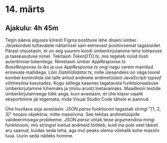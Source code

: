 # 14. märts
## Ajakulu: 4h 45m
Tegin päeva alguses kiiresti Figma postituse lehe disaini ümber. Järjekordsel tuttavatele näitamisel sain eelnevast positiivsemat tagasisidet. Pärast otsustasin, et on aeg suurem koodi ümberkirjutamine teha loetavuse ja taaskasutuse nimel. Tekitasin *TokenDTO.ts*, mis tegeleb nüüd ilusti autentimise tokenitega. Nimetasin ümber *AppResponse.ts* *BaseResponse.ts*-iks ja uus *AppResponse.ts* ongi nagu varem mainitud erinevate mallidega. Lõin *DataValidator.ts*, mille ülesandeks on väga toorel kombel kontrollida üle talle antud andmete andmetüübid JavaScripti *typeof* võtmesõna kasutades. Kogu sellega kaasnes tagatausta funktsionaalsuse ümberkirjutamine lühemaks ja (minu arust) loetavamaks. Maadlesin testide ümberkirjutamisega tükk aega, kuni avastasin, et ühe klassi vajalik eksportimine jäi tegemata, mida Visual Studio Code tähele ei pannud.

Ühe huvitava asja avastasin: *JSON.parse* funktsioon tagastab stringi "[1, 2, 3]" hoopis objektina, mitte massiivina. See tekitas andmetüüpide valideerimisega probleeme. *JSON.parse* võtab teise argumendina mingi funktsiooni, mis stringist loetud andmeid töötleb, kuid ma pole veel täiesti aru saanud, kuidas seda teha, aga mul peaks olema võimalik kohe massiiv luua. Uurin seda näiteks homme.